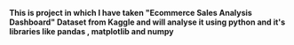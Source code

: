 **This is project in which I have taken "Ecommerce Sales Analysis Dashboard" Dataset from Kaggle and will analyse it using python and it's libraries like pandas , matplotlib and numpy**